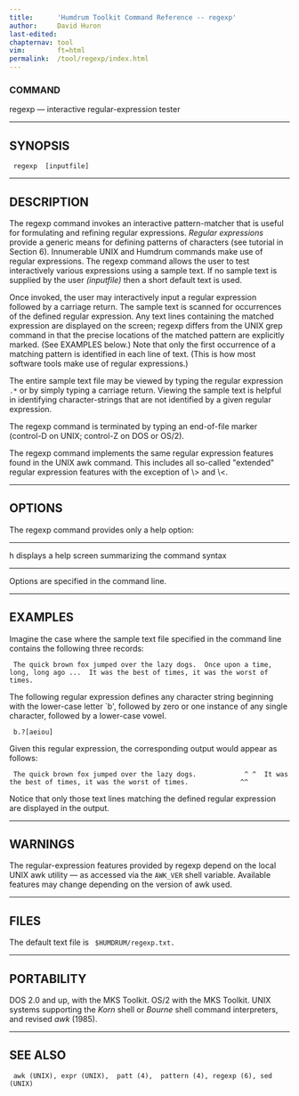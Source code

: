 ```yaml
---
title:		'Humdrum Toolkit Command Reference -- regexp'
author:		David Huron
last-edited:
chapternav:	tool
vim:		ft=html
permalink:	/tool/regexp/index.html
---
```



### COMMAND

<span class="tool">regexp</span> &mdash; interactive regular-expression tester

------------------------------------------------------------------------

## SYNOPSIS ##

` regexp  [inputfile]`

------------------------------------------------------------------------

## DESCRIPTION ##

The <span class="tool">regexp</span> command invokes an interactive pattern-matcher that is
useful for formulating and refining regular expressions. *Regular
expressions* provide a generic means for defining patterns of characters
(see tutorial in Section 6). Innumerable UNIX and Humdrum commands make
use of regular expressions. The <span class="tool">regexp</span> command allows the user to
test interactively various expressions using a sample text. If no sample
text is supplied by the user *(inputfile)* then a short default text is
used.

Once invoked, the user may interactively input a regular expression
followed by a carriage return. The sample text is scanned for
occurrences of the defined regular expression. Any text lines containing
the matched expression are displayed on the screen; <span class="tool">regexp</span> differs
from the UNIX <span class="unix">grep</span> command in that the precise locations of the
matched pattern are explicitly marked. (See EXAMPLES below.) Note that
only the first occurrence of a matching pattern is identified in each
line of text. (This is how most software tools make use of regular
expressions.)

The entire sample text file may be viewed by typing the regular
expression `.*` or by simply typing a carriage return. Viewing the
sample text is helpful in identifying character-strings that are not
identified by a given regular expression.

The <span class="tool">regexp</span> command is terminated by typing an end-of-file marker
(control-D on UNIX; control-Z on DOS or OS/2).

The <span class="tool">regexp</span> command implements the same regular expression features
found in the UNIX <span class="unix">awk</span> command. This includes all so-called
\"extended\" regular expression features with the exception of \\\> and
\\\<.

------------------------------------------------------------------------

## OPTIONS ##

The <span class="tool">regexp</span> command provides only a help option:

-------- -------------------------------------------------------
<span class="option">h</span>   displays a help screen summarizing the command syntax
-------- -------------------------------------------------------

Options are specified in the command line.

------------------------------------------------------------------------

## EXAMPLES ##

Imagine the case where the sample text file specified in the command
line contains the following three records:

` The quick brown fox jumped over the lazy dogs.  Once upon a time, long, long ago ...  It was the best of times, it was the worst of times.`

The following regular expression defines any character string beginning
with the lower-case letter \`b\', followed by zero or one instance of
any single character, followed by a lower-case vowel.

` b.?[aeiou]`

Given this regular expression, the corresponding output would appear as
follows:

` The quick brown fox jumped over the lazy dogs.            ^ ^  It was the best of times, it was the worst of times.             ^^`

Notice that only those text lines matching the defined regular
expression are displayed in the output.

------------------------------------------------------------------------

## WARNINGS ##

The regular-expression features provided by <span class="tool">regexp</span> depend on the
local UNIX <span class="unix">awk</span> utility &mdash; as accessed via the `AWK_VER` shell
variable. Available features may change depending on the version of
<span class="unix">awk</span> used.

------------------------------------------------------------------------

## FILES ##

The default text file is ` $HUMDRUM/regexp.txt.`

------------------------------------------------------------------------

## PORTABILITY ##

DOS 2.0 and up, with the MKS Toolkit. OS/2 with the MKS Toolkit. UNIX
systems supporting the *Korn* shell or *Bourne* shell command
interpreters, and revised *awk* (1985).

------------------------------------------------------------------------

## SEE ALSO ##

` awk (UNIX), expr (UNIX),  patt (4),  pattern (4), regexp (6), sed (UNIX)`



